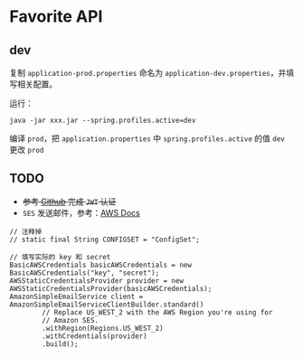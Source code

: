 # Favorite API

## dev
复制 `application-prod.properties` 命名为 `application-dev.properties`，并填写相关配置。

运行：
```
java -jar xxx.jar --spring.profiles.active=dev
```

编译 `prod`，把 `application.properties` 中 `spring.profiles.active` 的值 `dev` 更改 `prod`

## TODO
- ~~参考 [Github](https://github.com/callicoder/spring-security-react-ant-design-polls-app) 完成 `JWT` 认证~~
- `SES` 发送邮件，参考：[AWS Docs](https://docs.aws.amazon.com/ses/latest/DeveloperGuide/examples-send-using-sdk.html)

```
// 注释掉
// static final String CONFIGSET = "ConfigSet";

// 填写实际的 key 和 secret
BasicAWSCredentials basicAWSCredentials = new BasicAWSCredentials("key", "secret");
AWSStaticCredentialsProvider provider = new AWSStaticCredentialsProvider(basicAWSCredentials);
AmazonSimpleEmailService client = AmazonSimpleEmailServiceClientBuilder.standard()
        // Replace US_WEST_2 with the AWS Region you're using for
        // Amazon SES.
        .withRegion(Regions.US_WEST_2)
        .withCredentials(provider)
        .build();
```

